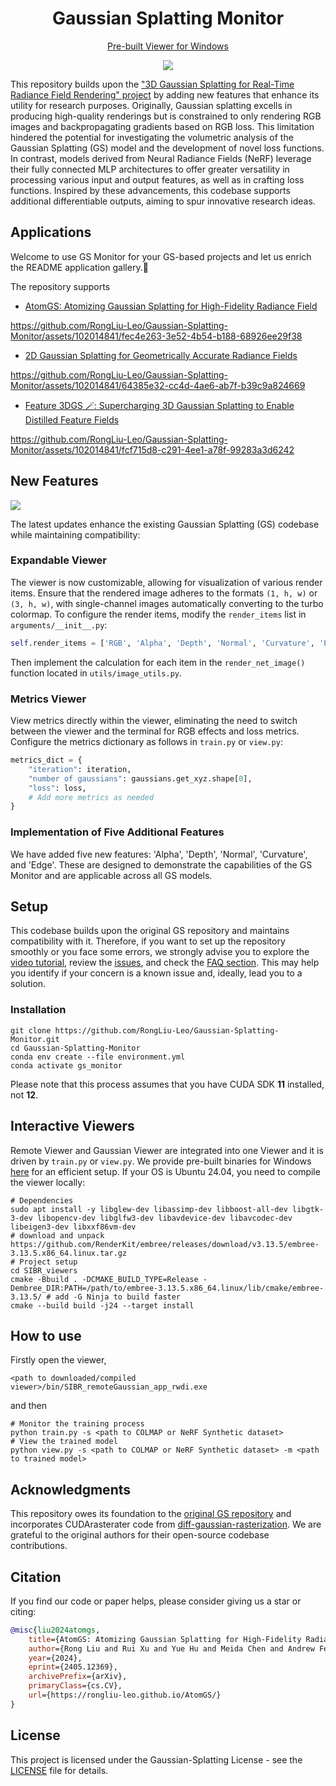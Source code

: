 <h1 align="center"> Gaussian Splatting Monitor</h1>
<p align="center">
<a href="https://drive.google.com/file/d/1DRFrtFUfz27QvQKOWbYXbRS2o2eSgaUT/view?usp=sharing">Pre-built Viewer for Windows</a>
</p>
<p align="center">
<img src="./assets/teaser.gif" />
</p>


This repository builds upon the ["3D Gaussian Splatting for Real-Time Radiance Field Rendering" project](https://repo-sam.inria.fr/fungraph/3d-gaussian-splatting/) by adding new features that enhance its utility for research purposes. Originally, Gaussian splatting excells in producing high-quality renderings but is constrained to only rendering RGB images and backpropagating gradients based on RGB loss. This limitation hindered the potential for investigating the volumetric analysis of the Gaussian Splatting (GS) model and the development of novel loss functions. In contrast, models derived from Neural Radiance Fields (NeRF) leverage their fully connected MLP architectures to offer greater versatility in processing various input and output features, as well as in crafting loss functions. 
Inspired by these advancements, this codebase supports additional differentiable outputs, aiming to spur innovative research ideas.

## Applications

Welcome to use GS Monitor for your GS-based projects and let us enrich the README application gallery.👏

The repository supports
- [AtomGS: Atomizing Gaussian Splatting for High-Fidelity Radiance Field](https://rongliu-leo.github.io/AtomGS/)

https://github.com/RongLiu-Leo/Gaussian-Splatting-Monitor/assets/102014841/fec4e263-3e52-4b54-b188-68926ee29f38

- [2D Gaussian Splatting for Geometrically Accurate Radiance Fields](https://github.com/hbb1/2d-gaussian-splatting)
  
https://github.com/RongLiu-Leo/Gaussian-Splatting-Monitor/assets/102014841/64385e32-cc4d-4ae6-ab7f-b39c9a824669

- [Feature 3DGS 🪄: Supercharging 3D Gaussian Splatting to Enable Distilled Feature Fields](https://github.com/ShijieZhou-UCLA/feature-3dgs)
  
https://github.com/RongLiu-Leo/Gaussian-Splatting-Monitor/assets/102014841/fcf715d8-c291-4ee1-a78f-99283a3d6242



## New Features

![](./assets/panel.png)

The latest updates enhance the existing Gaussian Splatting (GS) codebase while maintaining compatibility:

### Expandable Viewer
The viewer is now customizable, allowing for visualization of various render items. Ensure that the rendered image adheres to the formats `(1, h, w)` or `(3, h, w)`, with single-channel images automatically converting to the turbo colormap. To configure the render items, modify the `render_items` list in `arguments/__init__.py`:

```python
self.render_items = ['RGB', 'Alpha', 'Depth', 'Normal', 'Curvature', 'Edge']
```
Then implement the calculation for each item in the ```render_net_image()``` function located in ```utils/image_utils.py```.

### Metrics Viewer
View metrics directly within the viewer, eliminating the need to switch between the viewer and the terminal for RGB effects and loss metrics. Configure the metrics dictionary as follows in ```train.py``` or ```view.py```:

```python
metrics_dict = {
    "iteration": iteration,
    "number of gaussians": gaussians.get_xyz.shape[0],
    "loss": loss,
    # Add more metrics as needed
}
```
### Implementation of Five Additional Features
We have added five new features: 'Alpha', 'Depth', 'Normal', 'Curvature', and 'Edge'. These are designed to demonstrate the capabilities of the GS Monitor and are applicable across all GS models.


## Setup

This codebase builds upon the original GS repository and maintains compatibility with it. Therefore, if you want to set up the repository smoothly or you face some errors, we strongly advise you to explore the [video tutorial](https://www.youtube.com/watch?v=UXtuigy_wYc), review the [issues](https://github.com/graphdeco-inria/gaussian-splatting/issues), and check the [FAQ section](https://github.com/graphdeco-inria/gaussian-splatting?tab=readme-ov-file#faq). This may help you identify if your concern is a known issue and, ideally, lead you to a solution.


### Installation

```shell
git clone https://github.com/RongLiu-Leo/Gaussian-Splatting-Monitor.git
cd Gaussian-Splatting-Monitor
conda env create --file environment.yml
conda activate gs_monitor
```
Please note that this process assumes that you have CUDA SDK **11** installed, not **12**.

## Interactive Viewers
Remote Viewer and Gaussian Viewer are integrated into one Viewer and it is driven by ```train.py``` or ```view.py```.
We provide pre-built binaries for Windows [here](https://drive.google.com/file/d/1DRFrtFUfz27QvQKOWbYXbRS2o2eSgaUT/view?usp=sharing) for an efficient setup.
If your OS is Ubuntu 24.04, you need to compile the viewer locally:
```shell
# Dependencies
sudo apt install -y libglew-dev libassimp-dev libboost-all-dev libgtk-3-dev libopencv-dev libglfw3-dev libavdevice-dev libavcodec-dev libeigen3-dev libxxf86vm-dev
# download and unpack https://github.com/RenderKit/embree/releases/download/v3.13.5/embree-3.13.5.x86_64.linux.tar.gz
# Project setup
cd SIBR_viewers
cmake -Bbuild . -DCMAKE_BUILD_TYPE=Release -Dembree_DIR:PATH=/path/to/embree-3.13.5.x86_64.linux/lib/cmake/embree-3.13.5/ # add -G Ninja to build faster
cmake --build build -j24 --target install
```

## How to use
Firstly open the viewer, 
```shell
<path to downloaded/compiled viewer>/bin/SIBR_remoteGaussian_app_rwdi.exe
```
and then
```shell
# Monitor the training process
python train.py -s <path to COLMAP or NeRF Synthetic dataset> 
# View the trained model
python view.py -s <path to COLMAP or NeRF Synthetic dataset> -m <path to trained model> 
```
## Acknowledgments

This repository owes its foundation to the [original GS repository](https://github.com/graphdeco-inria/gaussian-splatting) and incorporates CUDArasterater code from [diff-gaussian-rasterization](https://github.com/slothfulxtx/diff-gaussian-rasterization). We are grateful to the original authors for their open-source codebase contributions.


## Citation
If you find our code or paper helps, please consider giving us a star or citing:
```bibtex
@misc{liu2024atomgs,
    title={AtomGS: Atomizing Gaussian Splatting for High-Fidelity Radiance Field}, 
    author={Rong Liu and Rui Xu and Yue Hu and Meida Chen and Andrew Feng},
    year={2024},
    eprint={2405.12369},
    archivePrefix={arXiv},
    primaryClass={cs.CV},
    url={https://rongliu-leo.github.io/AtomGS/}
}
```

## License

This project is licensed under the Gaussian-Splatting License - see the [LICENSE](LICENSE.md) file for details.
